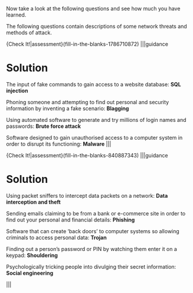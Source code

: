 Now take a look at the following questions and see how much you have learned.

The following questions contain descriptions of some network threats and methods of attack. 

{Check It!|assessment}(fill-in-the-blanks-1786710872)
|||guidance
# Solution
The input of fake commands to gain access to a website database: **SQL injection**

Phoning someone and attempting to find out personal and security information by inventing a fake scenario: **Blagging**

Using automated software to generate and try millions of login names and passwords: **Brute force attack**

Software designed to gain unauthorised access to a computer system in order to disrupt its functioning: **Malware**
|||


{Check It!|assessment}(fill-in-the-blanks-840887343)
|||guidance
# Solution
Using packet sniffers to intercept data packets on a network: **Data interception and theft**

Sending emails claiming to be from a bank or e-commerce site in order to find out your personal and financial details: **Phishing**

Software that can create ‘back doors’ to computer systems so allowing criminals to access personal data: **Trojan**

Finding out a person’s password or PIN by watching them enter it on a keypad: **Shouldering**

Psychologically tricking people into divulging their secret information: **Social engineering**


|||